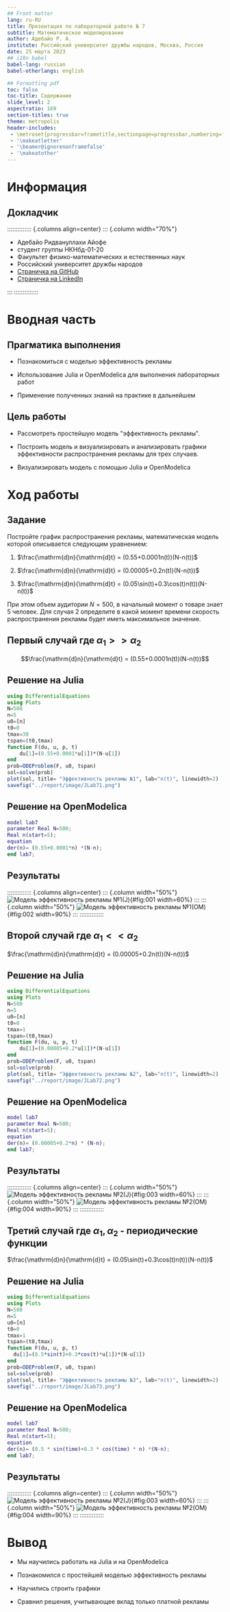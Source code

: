 ```yaml
---
## Front matter
lang: ru-RU
title: Презентация по лабораторной работе № 7
subtitle: Математическое моделирование
author: Адебайо Р. А.
institute: Российский университет дружбы народов, Москва, Россия
date: 25 марта 2023
## i18n babel
babel-lang: russian
babel-otherlangs: english

## Formatting pdf
toc: false
toc-title: Содержание
slide_level: 2
aspectratio: 169
section-titles: true
theme: metropolis
header-includes:
 - \metroset{progressbar=frametitle,sectionpage=progressbar,numbering=fraction}
 - '\makeatletter'
 - '\beamer@ignorenonframefalse'
 - '\makeatother'
---
```


# Информация

## Докладчик

:::::::::::::: {.columns align=center}
::: {.column width="70%"}

* Адебайо Ридвануллахи Айофе
* студент группы НКНбд-01-20
* Факультет физико-математических и естественных наук
* Российский университет дружбы народов
* [Страничка на GitHub](https://github.com/PrinceKay145)
* [Страничка на LinkedIn](https://www.linkedin.com/in/ridwan-adebayo-0443a2231/)

:::
::::::::::::::

# Вводная часть

## Прагматика выполнения

* Познакомиться с моделью эффективность рекламы

* Использование Julia и OpenModelica  для выполнения лабораторных работ

* Применение полученных знаний на практике в дальнейшем

## Цель работы

* Рассмотреть простейшую модель "эффективность рекламы".

* Построить модель и визуализировать и анализировать графики эффективности распространения рекламы для трех случаев.

* Визуализировать модель с помощью Julia и OpenModelica

# Ход работы

## Задание

Постройте график распространения рекламы, математическая модель которой  описывается следующим уравнением:

1. $\frac{\mathrm{d}n}{\mathrm{d}t} = (0.55+0.0001n(t))(N-n(t))$

2. $\frac{\mathrm{d}n}{\mathrm{d}t} = (0.00005+0.2n(t))(N-n(t))$

3. $\frac{\mathrm{d}n}{\mathrm{d}t} = (0.05\sin(t)+0.3\cos(t)n(t))(N-n(t))$

При этом объем аудитории $N = 500$, в начальный момент о товаре знает 5 человек. Для случая 2 определите в какой момент времени скорость распространения рекламы будет иметь максимальное значение.

## Первый случай где $\alpha_1 >> \alpha_2$

$$\frac{\mathrm{d}n}{\mathrm{d}t} = (0.55+0.0001n(t))(N-n(t))$$

## Решение на Julia

```julia
using DifferentialEquations
using Plots
N=500
n=5
u0=[n]
t0=0
tmax=30
tspan=(t0,tmax)
function F(du, u, p, t)
    du[1]=(0.55+0.0001*u[1])*(N-u[1])
end
prob=ODEProblem(F, u0, tspan)
sol=solve(prob)
plot(sol, title= "Эффективность рекламы №1", lab="n(t)", linewidth=2)
savefig("../report/image/JLab71.png")
```

## Решение на OpenModelica

```M
model lab7
parameter Real N=500;
Real n(start=5);
equation
der(n)= (0.55+0.0001*n) *(N-n);
end lab7;
```

## Результаты

:::::::::::::: {.columns align=center}
::: {.column width="50%"}
![Модель эффективность рекламы №1(J)](../report/image/Jlab71.png){#fig:001 width=60%}
:::
::: {.column width="50%"}
![Модель эффективность рекламы №1(OM)](../report/image/Mlab71.png){#fig:002 width=90%}
:::
::::::::::::::

## Второй случай где $\alpha_1 << \alpha_2$

$\frac{\mathrm{d}n}{\mathrm{d}t} = (0.00005+0.2n(t))(N-n(t))$

## Решение на Julia

```julia
using DifferentialEquations
using Plots
N=500
n=5
u0=[n]
t0=0
tmax=1
tspan=(t0,tmax)
function F(du, u, p, t)
    du[1]=(0.00005+0.2*u[1])*(N-u[1])
end
prob=ODEProblem(F, u0, tspan)
sol=solve(prob)
plot(sol, title= "Эффективность рекламы №2", lab="n(t)", linewidth=2)
savefig("../report/image/JLab72.png")
```

## Решение на OpenModelica

```M
model lab7
parameter Real N=500;
Real n(start=5);
equation
der(n)= (0.00005+0.2*n) * (N-n);
end lab7;
```

## Результаты

:::::::::::::: {.columns align=center}
::: {.column width="50%"}
![Модель эффективность рекламы №2(J)](../report/image/Jlab72.png){#fig:003 width=60%}
:::
::: {.column width="50%"}
![Модель эффективность рекламы №2(OM)](../report/image/Mlab72.png){#fig:004 width=90%}
:::
::::::::::::::

## Третий случай где $\alpha_1, \alpha_2$ - периодические функции

$\frac{\mathrm{d}n}{\mathrm{d}t} = (0.05\sin(t)+0.3\cos(t)n(t))(N-n(t))$

## Решение на Julia

```julia
using DifferentialEquations
using Plots
N=500
n=5
u0=[n]
t0=0
tmax=1
tspan=(t0,tmax)
function F(du, u, p, t)
  du[1]=(0.5*sin(t)+0.3*cos(t)*u[1])*(N-u[1])
end
prob=ODEProblem(F, u0, tspan)
sol=solve(prob)
plot(sol, title= "Эффективность рекламы №3", lab="n(t)", linewidth=2)
savefig("../report/image/JLab73.png")
```

## Решение на OpenModelica

```M
model lab7
parameter Real N=500;
Real n(start=5);
equation
der(n)= (0.5 * sin(time)+0.3 * cos(time) * n) *(N-n);
end lab7;
```

## Результаты

:::::::::::::: {.columns align=center}
::: {.column width="50%"}
![Модель эффективность рекламы №2(J)](../report/image/Jlab73.png){#fig:003 width=60%}
:::
::: {.column width="50%"}
![Модель эффективность рекламы №2(OM)](../report/image/Mlab73.png){#fig:004 width=90%}
:::
::::::::::::::

# Вывод

* Мы научились работать на Julia и на OpenModelica

* Познакомился с простейшей моделью эффективность рекламы

* Научились строить графики

* Сравнил решения, учитывающее вклад только платной рекламы
